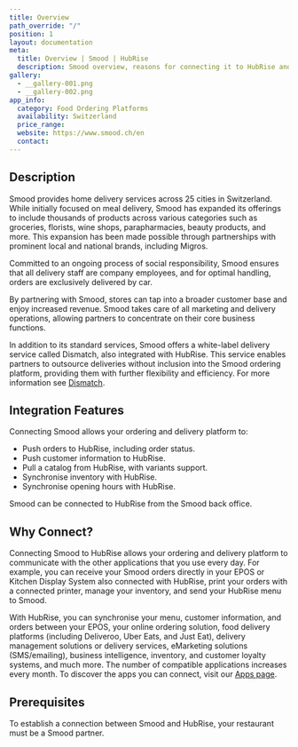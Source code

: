 ```yaml
---
title: Overview
path_override: "/"
position: 1
layout: documentation
meta:
  title: Overview | Smood | HubRise
  description: Smood overview, reasons for connecting it to HubRise and summary of integrated features. Synchronise data between your EPOS and your apps.
gallery:
  - __gallery-001.png
  - __gallery-002.png
app_info:
  category: Food Ordering Platforms
  availability: Switzerland
  price_range:
  website: https://www.smood.ch/en
  contact:
---
```


## Description

Smood provides home delivery services across 25 cities in Switzerland. While initially focused on meal delivery, Smood has expanded its offerings to include thousands of products across various categories such as groceries, florists, wine shops, parapharmacies, beauty products, and more. This expansion has been made possible through partnerships with prominent local and national brands, including Migros.

Committed to an ongoing process of social responsibility, Smood ensures that all delivery staff are company employees, and for optimal handling, orders are exclusively delivered by car.

By partnering with Smood, stores can tap into a broader customer base and enjoy increased revenue. Smood takes care of all marketing and delivery operations, allowing partners to concentrate on their core business functions.

In addition to its standard services, Smood offers a white-label delivery service called Dismatch, also integrated with HubRise. This service enables partners to outsource deliveries without inclusion into the Smood ordering platform, providing them with further flexibility and efficiency. For more information see [Dismatch](/apps/smood-dismatch/overview).

## Integration Features

Connecting Smood allows your ordering and delivery platform to:

- Push orders to HubRise, including order status.
- Push customer information to HubRise.
- Pull a catalog from HubRise, with variants support.
- Synchronise inventory with HubRise.
- Synchronise opening hours with HubRise.

Smood can be connected to HubRise from the Smood back office.

## Why Connect?

Connecting Smood to HubRise allows your ordering and delivery platform to communicate with the other applications that you use every day. For example, you can receive your Smood orders directly in your EPOS or Kitchen Display System also connected with HubRise, print your orders with a connected printer, manage your inventory, and send your HubRise menu to Smood.

With HubRise, you can synchronise your menu, customer information, and orders between your EPOS, your online ordering solution, food delivery platforms (including Deliveroo, Uber Eats, and Just Eat), delivery management solutions or delivery services, eMarketing solutions (SMS/emailing), business intelligence, inventory, and customer loyalty systems, and much more. The number of compatible applications increases every month. To discover the apps you can connect, visit our [Apps page](/apps).

## Prerequisites

To establish a connection between Smood and HubRise, your restaurant must be a Smood partner.
